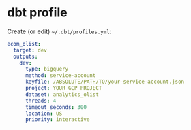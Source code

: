 # dbt profile

Create (or edit) `~/.dbt/profiles.yml`:

```yaml
ecom_olist:
  target: dev
  outputs:
    dev:
      type: bigquery
      method: service-account
      keyfile: /ABSOLUTE/PATH/TO/your-service-account.json
      project: YOUR_GCP_PROJECT
      dataset: analytics_olist
      threads: 4
      timeout_seconds: 300
      location: US
      priority: interactive
```
